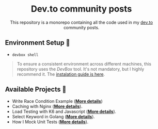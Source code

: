 <h1 align='center'>Dev.to community posts</h1>

<p align='center'>This repository is a monorepo containing all the code used in my <a href="https://dev.to/chseki">dev.to</a> community posts.</p>


## Environment Setup :wrench:

- `devbox shell`

> To ensure a consistent environment across different machines, this repository uses the *DevBox* tool. It's not mandatory, but I highly recommend it. The [instalation guide is here](https://github.com/jetify-com/devbox?tab=readme-ov-file#installing-devbox).

## Available Projects :scroll:

- Write Race Condition Example (**[More details](/apps/hospital-shifts/)**)
- Caching with Nginx (**[More details](/apps/nginx-cache)**).
- Load Testing with K6 and Javascript (**[More details](/apps/javascript-load-testing)**).
- Select Keyword in Golang (**[More details](/apps/select-keyword)**).
- How I Mock Unit Tests (**[More details](/apps/mock-tests-in-golang)**).
